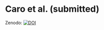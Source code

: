 # Caro et al. (submitted)

Zenodo: [![DOI](https://zenodo.org/badge/529379451.svg)](https://doi.org/10.5281/zenodo.14624684)


